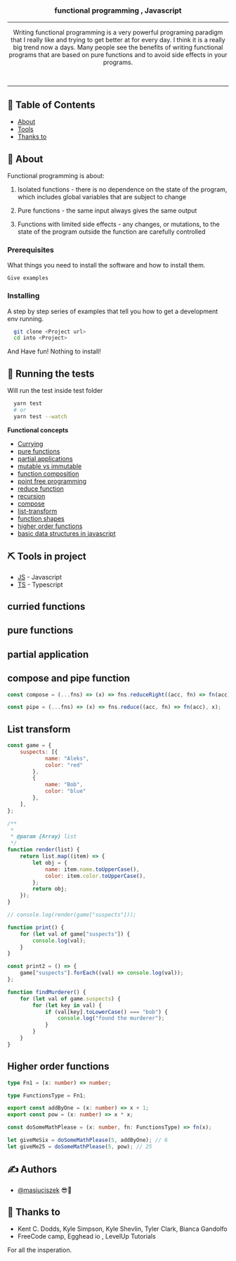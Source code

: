 <p align="center" <img width=200px height=200px src="https://cdn0.iconfinder.com/data/icons/glyphpack/60/function-128.png" alt="Project logo">
</p>

<h3 align="center">functional programming , Javascript</h3>

<div align="center">

</div>

---

<p align="center">
Writing functional programming is a very powerful programing paradigm that I really like and trying to get better at for every day. I think it is a really big trend now a days. Many people see the benefits of writing functional programs that are based on pure functions and to avoid side effects in your programs.
</p>
<br>
<hr>

## 📝 Table of Contents

* [About](#about)
* [Tools](#built_using)
* [Thanks to](#acknowledgement)

## 🧐 About <a name = "about"></a>

Functional programming is about:

1. Isolated functions - there is no dependence on the state of the program, which includes global variables that are subject to change

2. Pure functions - the same input always gives the same output

3. Functions with limited side effects - any changes, or mutations, to the state of the program outside the function are carefully controlled

### Prerequisites

What things you need to install the software and how to install them.

``` 
Give examples
```

### Installing

A step by step series of examples that tell you how to get a development env running.

``` sh
  git clone <Project url>
  cd into <Project>

```

And Have fun!
Nothing to install!

## 🔧 Running the tests <a name = "tests"></a>

Will run the test inside test folder

``` bash
  yarn test
  # or
  yarn test --watch
```

**Functional concepts**

* [Currying](#curry)
* [pure functions](#pf)
* [partial applications](#pa)
* [mutable vs immutable](#mi)
* [function composition](#fc)
* [point free programming](#pfp)
* [reduce function](#rf)
* [recursion](#rcc)
* [compose](#**compose_pipe**)
* [list-transform](#**list-transform**)
* [function shapes](#shapes)
* [higher order functions](#hof)
* [basic data structures in javascript](#bdij)

## ⛏️ Tools in project <a name = "built_using"></a>

* [JS](https://developer.mozilla.org/en-US/) - Javascript
* [TS](https://www.typescriptlang.org/) - Typescript

## curried functions <a name = "curry"></a>

## pure functions <a name = "pf"></a>

## partial application <a name = "ps"></a>

## compose and pipe function <a name = "compose_pipe"></a>

``` js
const compose = (...fns) => (x) => fns.reduceRight((acc, fn) => fn(acc), x);

const pipe = (...fns) => (x) => fns.reduce((acc, fn) => fn(acc), x);
```

## List transform <a name = "list-transform"></a>

``` js
const game = {
    suspects: [{
            name: "Aleks",
            color: "red"
        },
        {
            name: "Bob",
            color: "blue"
        },
    ],
};

/**
 *
 * @param {Array} list
 */
function render(list) {
    return list.map((item) => {
        let obj = {
            name: item.name.toUpperCase(),
            color: item.color.toUpperCase(),
        };
        return obj;
    });
}

// console.log(render(game["suspects"]));

function print() {
    for (let val of game["suspects"]) {
        console.log(val);
    }
}

const print2 = () => {
    game["suspects"].forEach((val) => console.log(val));
};

function findMurderer() {
    for (let val of game.suspects) {
        for (let key in val) {
            if (val[key].toLowerCase() === "bob") {
                console.log("found the murderer");
            }
        }
    }
}
```

## Higher order functions <a name = "hof"></a>

``` ts
type Fn1 = (x: number) => number;

type FunctionsType = Fn1;

export const addByOne = (x: number) => x + 1;
export const pow = (x: number) => x * x;

const doSomeMathPlease = (x: number, fn: FunctionsType) => fn(x);

let giveMeSix = doSomeMathPlease(5, addByOne); // 6
let giveMe25 = doSomeMathPlease(5, pow); // 25

```

## ✍️ Authors <a name = "authors"></a>

* [@masiuciszek](https://github.com/masiuciszek) 😎🥁

## 🎉 Thanks to <a name = "acknowledgement"></a>

* Kent C. Dodds, Kyle Simpson, Kyle Shevlin, Tyler Clark, Bianca Gandolfo
* FreeCode camp, Egghead io , LevelUp Tutorials

For all the insperation.

